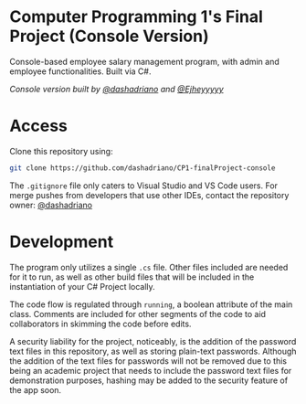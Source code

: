 # Computer Programming 1's Final Project (Console Version)
Console-based employee salary management program, with admin and employee functionalities. Built via C#.

<em>Console version built by [@dashadriano](https://https://github.com/dashadriano) and [@Ejheyyyyy](https://github.com/Ejheyyyyy)</em>

# Access
Clone this repository using:

```bash
git clone https://github.com/dashadriano/CP1-finalProject-console
```

The `.gitignore` file only caters to Visual Studio and VS Code users. For merge pushes from developers that use other IDEs, contact the repository owner: [@dashadriano](https://https://github.com/dashadriano)

# Development
The program only utilizes a single `.cs` file. Other files included are needed for it to run, as well as other build files that will be included in the instantiation of your C# Project locally.

The code flow is regulated through `running`, a boolean attribute of the main class. Comments are included for other segments of the code to aid collaborators in skimming the code before edits. 

A security liability for the project, noticeably, is the addition of the password text files in this repository, as well as storing plain-text passwords. 
Although the addition of the text files for passwords will not be removed due to this being an academic project that needs to include the password text files for demonstration purposes, hashing may be added to the security feature of the app soon.
